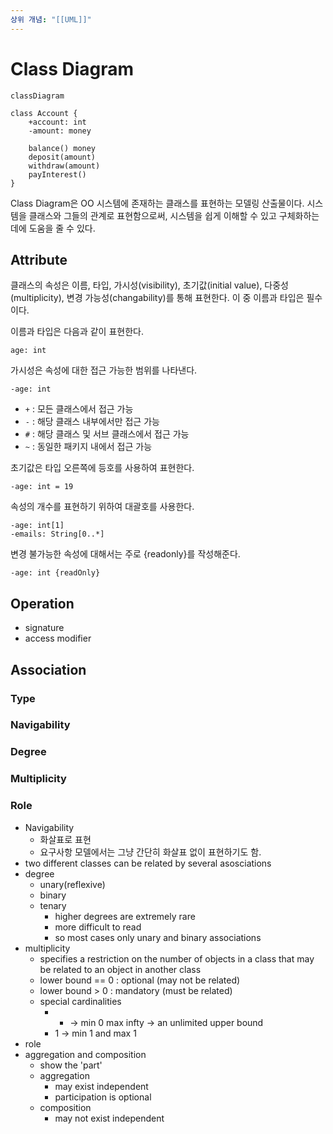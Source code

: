 ```yaml
---
상위 개념: "[[UML]]"
---
```

# Class Diagram
```mermaid
classDiagram

class Account {
	+account: int
	-amount: money
	
	balance() money
	deposit(amount)
	withdraw(amount)
	payInterest()
}

```
Class Diagram은 OO 시스템에 존재하는 클래스를 표현하는 모델링 산출물이다. 시스템을 클래스와 그들의 관계로 표현함으로써, 시스템을 쉽게 이해할 수 있고 구체화하는 데에 도움을 줄 수 있다.

## Attribute
클래스의 속성은 이름, 타입, 가시성(visibility), 초기값(initial value), 다중성(multiplicity), 변경 가능성(changability)를 통해 표현한다. 이 중 이름과 타입은 필수이다.

이름과 타입은 다음과 같이 표현한다.

	age: int

가시성은 속성에 대한 접근 가능한 범위를 나타낸다.

	-age: int

* `+` : 모든 클래스에서 접근 가능
* `-` : 해당 클래스 내부에서만 접근 가능
* `#` : 해당 클래스 및 서브 클래스에서 접근 가능
* `~` : 동일한 패키지 내에서 접근 가능

초기값은 타입 오른쪽에 등호를 사용하여 표현한다.

	-age: int = 19


속성의 개수를 표현하기 위하여 대괄호를 사용한다.

	-age: int[1]
	-emails: String[0..*]

변경 불가능한 속성에 대해서는 주로 {readonly}를 작성해준다.

	-age: int {readOnly}

## Operation

* signature
* access modifier

## Association

### Type

### Navigability

### Degree

### Multiplicity

### Role

* Navigability
	* 화살표로 표현
	* 요구사항 모델에서는 그냥 간단히 화살표 없이 표현하기도 함.
* two different classes can be related by several asosciations
* degree
	* unary(reflexive)
	* binary
	* tenary
		* higher degrees are extremely rare
		* more difficult to read
		* so most cases only unary and binary associations
* multiplicity
	* specifies a restriction on the number of objects in a class that may be related to an object in another class
	* lower bound == 0 : optional (may not be related)
	* lower bound > 0 : mandatory (must be related)
	* special cardinalities
		* * -> min 0 max infty -> an unlimited upper bound
		* 1 -> min 1 and max 1
* role
* aggregation and composition
	* show the 'part'
	* aggregation
		* may exist independent
		* participation is optional
	* composition
		* may not exist independent